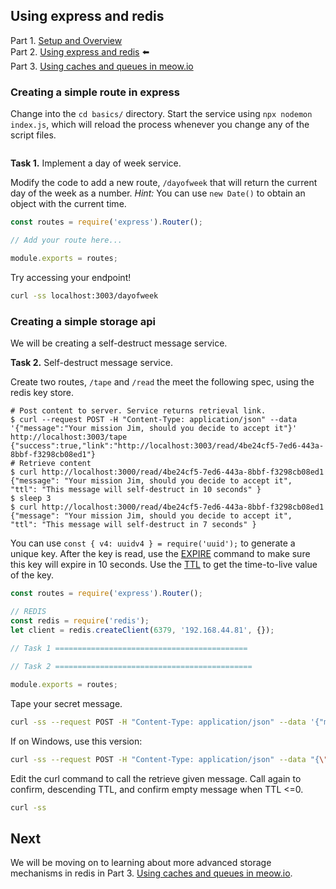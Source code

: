 ## Using express and redis

Part 1. [Setup and Overview](README.md)    
Part 2. [Using express and redis](Basics.md) ⬅️    
Part 3. [Using caches and queues in meow.io](Meow.md)  

### Creating a simple route in express

Change into the `cd basics/` directory. Start the service using `npx nodemon index.js`, which will reload the process whenever you change any of the script files.

``` | {type: 'terminal'}
```

**Task 1.** Implement a day of week service.

Modify the code to add a new route, `/dayofweek` that will return the current day of the week as a number.  *Hint:* You can use `new Date()` to obtain an object with the current time.

```js | {type: 'file', path: 'basics/routes/simple.js'} 
const routes = require('express').Router();

// Add your route here...

module.exports = routes;
```

Try accessing your endpoint!

```bash | {type: 'command', failed_when: 'exitCode!=0'}
curl -ss localhost:3003/dayofweek
```

### Creating a simple storage api

We will be creating a self-destruct message service.

**Task 2.** Self-destruct message service.

Create two routes, `/tape` and `/read` the meet the following spec, using the redis key store.

```
# Post content to server. Service returns retrieval link.
$ curl --request POST -H "Content-Type: application/json" --data '{"message":"Your mission Jim, should you decide to accept it"}' http://localhost:3003/tape
{"success":true,"link":"http://localhost:3003/read/4be24cf5-7ed6-443a-8bbf-f3298cb08ed1"}
# Retrieve content
$ curl http://localhost:3000/read/4be24cf5-7ed6-443a-8bbf-f3298cb08ed1
{"message": "Your mission Jim, should you decide to accept it",
"ttl": "This message will self-destruct in 10 seconds" }
$ sleep 3
$ curl http://localhost:3000/read/4be24cf5-7ed6-443a-8bbf-f3298cb08ed1
{"message": "Your mission Jim, should you decide to accept it",
"ttl": "This message will self-destruct in 7 seconds" }
```

You can use `const { v4: uuidv4 } = require('uuid');` to generate a unique key.
After the key is read, use the [EXPIRE](https://redis.io/commands/expire) command to make sure this key will expire in 10 seconds. Use the [TTL](https://redis.io/commands/ttl) to get the time-to-live value of the key.

```js | {type: 'file', path: 'basics/routes/api.js'} 
const routes = require('express').Router();

// REDIS
const redis = require('redis');
let client = redis.createClient(6379, '192.168.44.81', {});
  
// Task 1 ===========================================

// Task 2 ============================================

module.exports = routes;
```

Tape your secret message.

``` bash | {type: 'command', failed_when: 'exitCode != 0'}
curl -ss --request POST -H "Content-Type: application/json" --data '{"message":"Your mission Jim, should you decide to accept it"}' http://localhost:3003/tape
```

If on Windows, use this version:
``` bash | {platform: 'windows', type: 'command', failed_when: 'exitCode != 0'}
curl -ss --request POST -H "Content-Type: application/json" --data "{\"message\":\"Your mission Jim, should you decide to accept it\"}" http://localhost:3003/tape
```

Edit the curl command to call the retrieve given message. Call again to confirm, descending TTL, and confirm empty message when TTL <=0.

``` bash | {type: 'command', failed_when: 'exitCode != 0'}
curl -ss
```

## Next

We will be moving on to learning about more advanced storage mechanisms in redis in Part 3. [Using caches and queues in meow.io](Meow.md).  
